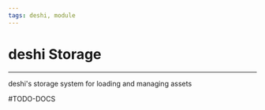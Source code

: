 ```yaml
---
tags: deshi, module
---
```

# deshi Storage
---
deshi's storage system for loading and managing assets

#TODO-DOCS